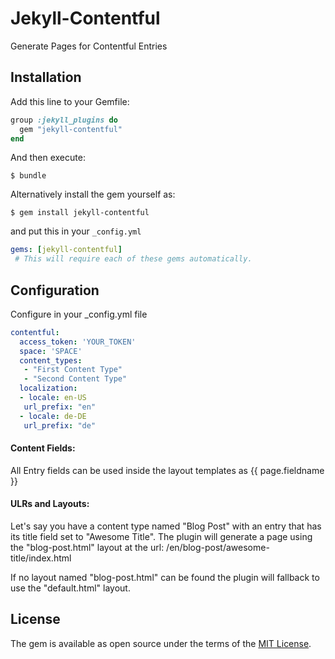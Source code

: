 # Jekyll-Contentful

Generate Pages for Contentful Entries

## Installation

Add this line to your Gemfile:

```ruby
group :jekyll_plugins do
  gem "jekyll-contentful"
end
```

And then execute:

    $ bundle

Alternatively install the gem yourself as:

    $ gem install jekyll-contentful

and put this in your ``_config.yml`` 

```yaml
gems: [jekyll-contentful]
 # This will require each of these gems automatically.
```

## Configuration

Configure in your _config.yml file

```yaml
contentful:
  access_token: 'YOUR_TOKEN'
  space: 'SPACE'
  content_types:
   - "First Content Type"
   - "Second Content Type"
  localization:
  - locale: en-US
   url_prefix: "en"
  - locale: de-DE
   url_prefix: "de"
```       
  
#### Content Fields:
All Entry fields can be used inside the layout templates as {{ page.fieldname }}
  
#### ULRs and Layouts: 
  
Let's say you have a content type named "Blog Post" with an entry that has its title field set to "Awesome Title".
The plugin will generate a page using the "blog-post.html" layout at the url: /en/blog-post/awesome-title/index.html

If no layout named "blog-post.html" can be found the plugin will fallback to use the "default.html" layout.


## License

The gem is available as open source under the terms of the [MIT License](http://opensource.org/licenses/MIT).